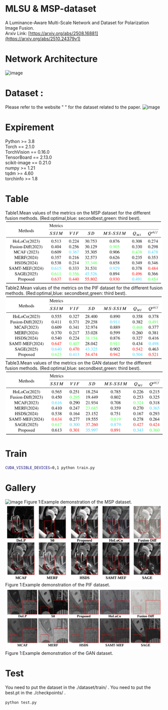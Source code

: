 # MLSU & MSP-dataset
A Luminance-Aware Multi-Scale Network and Dataset for Polarization Image Fusion.\
Arxiv Link: [https://arxiv.org/abs/2508.16881](https://arxiv.org/abs/2510.24379v1)
# Network Architecture
![image](https://github.com/1hzf/MLS-UNet/blob/main/FIG/FIG/model.png)
# Dataset :
Please refer to the website "    " for the dataset related to the paper.
![image](https://github.com/1hzf/MLS-UNet/blob/main/FIG/FIG/dataset.png)
# Expirement
Python >= 3.8 \
Torch == 2.1.0 \
TorchVision == 0.16.0 \
TensorBoard == 2.13.0 \
scikit-image == 0.21.0 \
numpy >= 1.21 \
tqdm >= 4.60 \
torchinfo >= 1.8
# Table
Table1.Mean values of the metrics on the MSP dataset for the different fusion methods. (Red:optimal,blue: secondbest,green: third best).
![image](https://github.com/1hzf/MLS-UNet/blob/main/FIG/FIG/MSP-TT.png)
Table2.Mean values of the metrics on the PIF dataset for the different fusion methods. (Red:optimal,blue: secondbest,green: third best).
![image](https://github.com/1hzf/MLS-UNet/blob/main/FIG/FIG/PIF-TT.png)
Table3.Mean values of the metrics on the GAN dataset for the different fusion methods. (Red:optimal,blue: secondbest,green: third best).
![image](https://github.com/1hzf/MLS-UNet/blob/main/FIG/FIG/GAN-TT.png)
# Train
```bash
CUDA_VISIBLE_DEVICES=0,1 python train.py
```
# Gallery
![image](https://github.com/1hzf/MLS-UNet/blob/main/FIG/FIG/MSP1.png)
Figure 1:Example demonstration of the MSP dataset.
![image](https://github.com/1hzf/MLS-UNet/blob/main/FIG/FIG/PIF.png)
Figure 1:Example demonstration of the PIF dataset.
![image](https://github.com/1hzf/MLS-UNet/blob/main/FIG/FIG/GAN.png)
Figure 1:Example demonstration of the GAN dataset.
# Test
You need to put the dataset in the ./dataset/train/ .
You need to put the best.pt in the ./checkpoints/ .
```bash
python test.py
```
